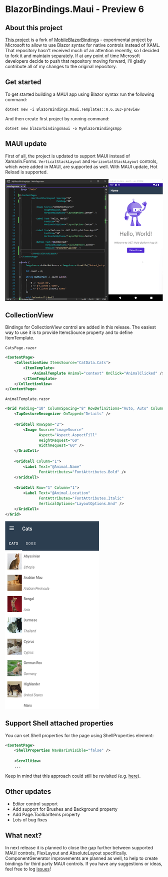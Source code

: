 # BlazorBindings.Maui - Preview 6

## About this project

[This project](https://github.com/Dreamescaper/BlazorBindings.Maui) is a fork of [MobileBlazorBindings](https://github.com/dotnet/MobileBlazorBindings) - experimental project by Microsoft to allow to use Blazor syntax for native controls instead of XAML. That repository hasn't received much of an attention recently, so I decided to fork it and maintain separately. If at any point of time Microsoft developers decide to push that repository moving forward, I'll gladly contribute all of my changes to the original repository. 

## Get started

To get started building a MAUI app using Blazor syntax run the following command:

```
dotnet new -i BlazorBindings.Maui.Templates::0.6.163-preview
```

And then create first project by running command:
```
dotnet new blazorbindingsmaui -o MyBlazorBindingsApp
```

## MAUI update

First of all, the project is updated to support MAUI instead of Xamarin.Forms. `VerticalStackLayout` and `HorizontalStackLayout` controls, which were added in MAUI, are supported as well. With MAUI update, Hot Reload is supported.

![Razor Hot Reload](media/rn6-hot-reload.gif)

## CollectionView

Bindings for CollectionView control are added in this release. The easiest way to use it is to provide ItemsSource property and to define ItemTemplate.

`CatsPage.razor`
```xml
<ContentPage>
    <CollectionView ItemsSource="CatData.Cats">
        <ItemTemplate>
            <AnimalTemplate Animal="context" OnClick="AnimalClicked" />
        </ItemTemplate>
    </CollectionView>
</ContentPage>
```

`AnimalTemplate.razor`
```xml
<Grid Padding="10" ColumnSpacing="8" RowDefinitions="Auto, Auto" ColumnDefinitions="Auto, *">
    <TapGestureRecognizer OnTapped="Details" />

    <GridCell RowSpan="2">
        <Image Source="imageSource"
               Aspect="Aspect.AspectFill"
               HeightRequest="60"
               WidthRequest="60" />
    </GridCell>

    <GridCell Column="1">
        <Label Text="@Animal.Name"
               FontAttributes="FontAttributes.Bold" />
    </GridCell>

    <GridCell Row="1" Column="1">
        <Label Text="@Animal.Location"
               FontAttributes="FontAttributes.Italic"
               VerticalOptions="LayoutOptions.End" />
    </GridCell>
</Grid>
```
<img src="media/rn6-collection-view.png" height=600 width=300 />

## Support Shell attached properties

You can set Shell properties for the page using ShellProperties element:
```xml
<ContentPage>
    <ShellProperties NavBarIsVisible="false" />

    <ScrollView>
    ...
```
Keep in mind that this approach could still be revisited (e.g. [here](https://github.com/Dreamescaper/BlazorBindings.Maui/issues/5)).


## Other updates

- Editor control support
- Add support for Brushes and Background property
- Add Page.ToolbarItems property
- Lots of bug fixes

## What next?

In next release it is planned to close the gap further between supported MAUI controls, FlexLayout and AbsoluteLayout specifically. ComponentGenerator improvements are planned as well, to help to create bindings for third party MAUI controls.
If you have any suggestions or ideas, feel free to log [issues](https://github.com/Dreamescaper/BlazorBindings.Maui/issues)!